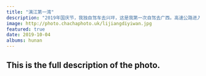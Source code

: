 ```yaml
---
title: "漓江第一湾"
description: "2019年国庆节，我独自驾车去兴坪，这是我第一次自驾去广西。高速公路进入广西就立马变成了水泥路，胎噪大的很，我在大白服务区睡了一晚，热的很，开了天窗又吵，旁边的汽修厂一晚上风炮没停。我第二天到了桂林，在桂林吃了一个罚单，坑的很。我只吃了一个午饭就赶快走了，下午到了兴坪西岸，误入村庄路线，非常难开且车多。这一年，这个大面山机位非常难找，我在村里逛了一圈发现不对，对照卫星地图反复寻找，直到我找到了一个“大面山休闲阁”才觉得我快摸到门路了，眼见天快要黑了，我实在找不到了，找到一个村民打听了一番。他给我带到了大面山休闲阁... 我跟老板打听，老板给我指了对面的小路，并告诉我这条路是他出钱修的，如果遇到有村民拦路收费，就说是大面山休闲阁的住客。我在这里吃了一顿晚饭，其中主菜是小鱼小虾，可惜不好吃，鱼太大都是刺，虾太软。我在这里露营并借用店里的厕所洗冷水澡。早上4点，我和另外一对情侣住客一起摸黑上山，这种闷着头爬陡坡偶尔抬头看一看天上星星的感觉，让我想起了当年和婉芸一起爬八角寨。这个山很陡，需要爬天梯。山顶平台也是水泥砌的，两层平台能容纳不到10人。我们到达时已经有六七人在准备拍照了。星空还没消失，江面上有薄雾，朝阳升起，但是却在厚重的云后，我等到了快9点，太阳已经很高，放弃了。"
image: http://photo.chachaphoto.uk/lijiangdiyiwan.jpg
featured: true
date: 2019-10-04
albums: hunan
---
```


## This is the full description of the photo.
